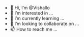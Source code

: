 - 👋 Hi, I’m @Vishallo
- 👀 I’m interested in ...
- 🌱 I’m currently learning ...
- 💞️ I’m looking to collaborate on ...
- 📫 How to reach me ...

<!---
Vishallo/Vishallo is a ✨ special ✨ repository because its `README.md` (this file) appears on your GitHub profile.
You can click the Preview link to take a look at your changes.
--->
